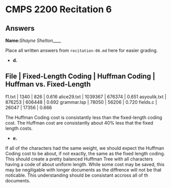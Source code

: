 # CMPS 2200 Recitation 6
## Answers

**Name:**_Shayne Shelton_____


Place all written answers from `recitation-06.md` here for easier grading.

- **d.**

File           | Fixed-Length Coding | Huffman Coding | Huffman vs. Fixed-Length
----------------------------------------------------------------------
f1.txt          | 1340                  | 826             | 0.616
alice29.txt     | 1039367               | 676374          | 0.651
asyoulik.txt    | 876253                | 606448          | 0.692
grammar.lsp     | 78050                 | 56206           | 0.720
fields.c        | 26047                 | 17356           | 0.666

The Huffman Coding cost is consistantly less than the fixed-length coding cost. The Huffman cost are consistantly about 40% less that the fixed length costs.

- **e.**

If all of the characters had the same weight, we should expect the Huffman Coding cost to be about, if not exactly, the same as the fixed length coding. This should create a pretty balanced Huffman Tree with all characters having a code of about uniform length. While some cost may be saved, this may be negiligable with longer documents as the diffrence will not be that noticable. This understanding should be consistant accross all of th documents.
